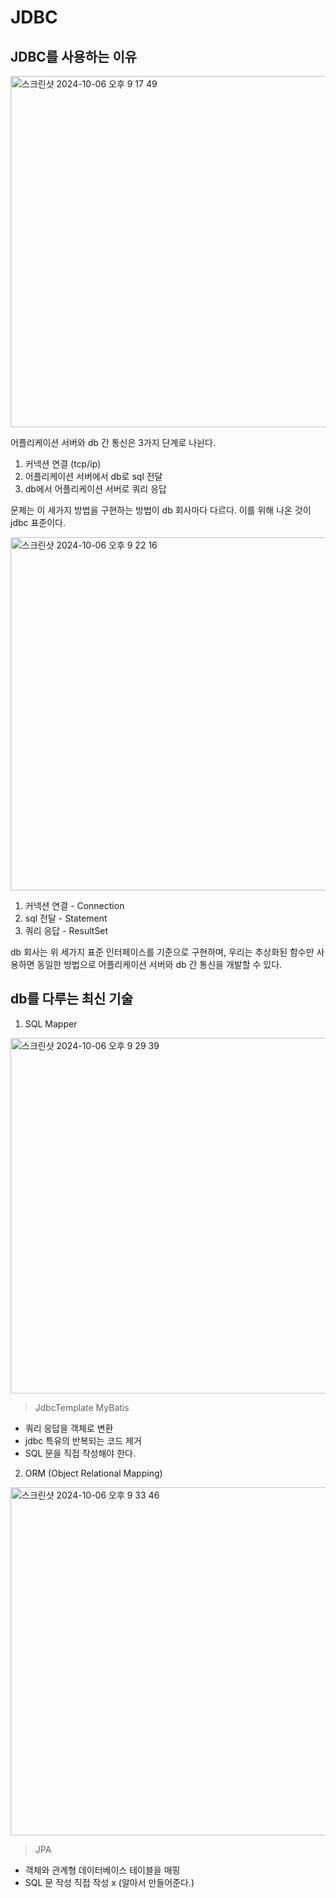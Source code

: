 # JDBC

## JDBC를 사용하는 이유
<img width="562" alt="스크린샷 2024-10-06 오후 9 17 49" src="https://github.com/user-attachments/assets/4d5113f4-b5ce-4037-b884-4f6b43978261">

어플리케이션 서버와 db 간 통신은 3가지 단계로 나뉜다.
1. 커넥션 연결 (tcp/ip)
2. 어플리케이션 서버에서 db로 sql 전달
3. db에서 어플리케이션 서버로 쿼리 응답

문제는 이 세가지 방법을 구현하는 방법이 db 회사마다 다르다. 이를 위해 나온 것이 jdbc 표준이다.

<img width="565" alt="스크린샷 2024-10-06 오후 9 22 16" src="https://github.com/user-attachments/assets/b9e2feb7-edf7-4e42-9953-6b5a2d9be060">

1. 커넥션 연결 - Connection
2. sql 전달 - Statement
3. 쿼리 응답 - ResultSet

db 회사는 위 세가지 표준 인터페이스를 기준으로 구현하며, 우리는 추상화된 함수만 사용하면 동일한 방법으로 어플리케이션 서버와 db 간 통신을 개발할 수 있다.

## db를 다루는 최신 기술

1. SQL Mapper

<img width="569" alt="스크린샷 2024-10-06 오후 9 29 39" src="https://github.com/user-attachments/assets/5a2597a5-33c2-4529-9a25-4f4a2bd20122">

> JdbcTemplate
> MyBatis

* 쿼리 응답을 객체로 변환
* jdbc 특유의 반복되는 코드 제거
* SQL 문을 직접 작성해야 한다.

2. ORM (Object Relational Mapping)

<img width="557" alt="스크린샷 2024-10-06 오후 9 33 46" src="https://github.com/user-attachments/assets/8e13869e-5df5-4dd6-949e-b116cf71716b">

> JPA

* 객체와 관계형 데이터베이스 테이블을 매핑
* SQL 문 작성 직접 작성 x (알아서 만들어준다.)
